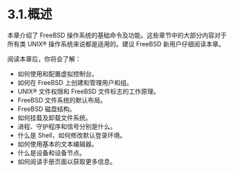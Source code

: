 # 3.1.概述

本章介绍了 FreeBSD 操作系统的基础命令及功能。这些章节中的大部分内容对于所有类 UNIX® 操作系统来说都是适用的。建议 FreeBSD 新用户仔细阅读本章。

阅读本章后，你将会了解：

* 如何使用和配置虚拟控制台。
* 如何在 FreeBSD 上创建和管理用户和组。
* UNIX® 文件权限和 FreeBSD 文件标志的工作原理。
* FreeBSD 文件系统的默认布局。
* FreeBSD 磁盘结构。
* 如何挂载及卸载文件系统。
* 进程、守护程序和信号分别是什么。
* 什么是 Shell，如何修改默认登录环境。
* 如何使用基本的文本编辑器。
* 什么是设备和设备节点。
* 如何阅读手册页面以获取更多信息。
